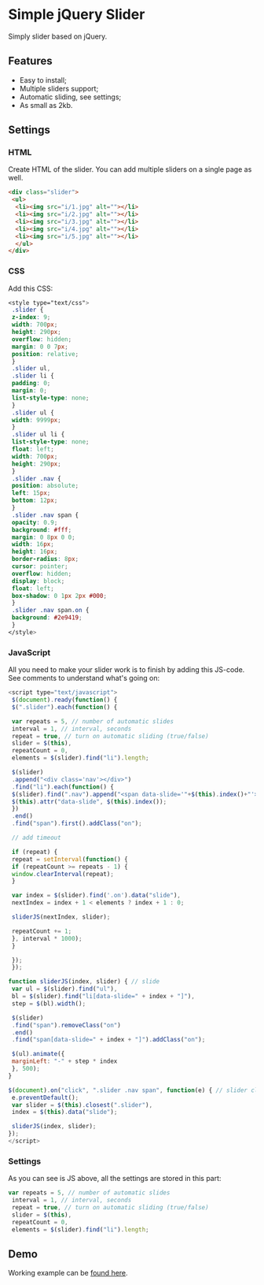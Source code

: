 # Simple jQuery Slider

Simply slider based on jQuery. 

## Features

* Easy to install;
* Multiple sliders support;
* Automatic sliding, see settings;
* As small as 2kb.

## Settings

### HTML

Сreate HTML of the slider. You can add multiple sliders on a single page as well.

```html
<div class="slider">
 <ul>
  <li><img src="i/1.jpg" alt=""></li>
  <li><img src="i/2.jpg" alt=""></li>
  <li><img src="i/3.jpg" alt=""></li>
  <li><img src="i/4.jpg" alt=""></li>
  <li><img src="i/5.jpg" alt=""></li>
  </ul>
</div>
```

### CSS

Add this CSS:

```css
<style type="text/css">
 .slider {
 z-index: 9;
 width: 700px;
 height: 290px;
 overflow: hidden;
 margin: 0 0 7px;
 position: relative;
 }
 .slider ul,
 .slider li {
 padding: 0;
 margin: 0;
 list-style-type: none;
 }
 .slider ul {
 width: 9999px; 
 }
 .slider ul li {
 list-style-type: none;
 float: left;
 width: 700px;
 height: 290px;
 }
 .slider .nav {
 position: absolute;
 left: 15px;
 bottom: 12px; 
 }
 .slider .nav span {
 opacity: 0.9;
 background: #fff;
 margin: 0 8px 0 0;
 width: 16px;
 height: 16px;
 border-radius: 8px;
 cursor: pointer;
 overflow: hidden;
 display: block;
 float: left;
 box-shadow: 0 1px 2px #000;
 }
 .slider .nav span.on {
 background: #2e9419;
 }
</style>
```

### JavaScript

All you need to make your slider work is to finish by adding this JS-code. See comments to understand what's going on:

```js
<script type="text/javascript">
 $(document).ready(function() {
 $(".slider").each(function() {

 var repeats = 5, // number of automatic slides
 interval = 1, // interval, seconds
 repeat = true, // turn on automatic sliding (true/false)
 slider = $(this),
 repeatCount = 0,
 elements = $(slider).find("li").length;

 $(slider)
 .append("<div class='nav'></div>")
 .find("li").each(function() {
 $(slider).find(".nav").append("<span data-slide='"+$(this).index()+"'></span>");
 $(this).attr("data-slide", $(this).index());
 })
 .end()
 .find("span").first().addClass("on");

 // add timeout

 if (repeat) {
 repeat = setInterval(function() {
 if (repeatCount >= repeats - 1) {
 window.clearInterval(repeat);
 }

 var index = $(slider).find('.on').data("slide"),
 nextIndex = index + 1 < elements ? index + 1 : 0;

 sliderJS(nextIndex, slider);

 repeatCount += 1;
 }, interval * 1000);
 }

 });
 });

function sliderJS(index, slider) { // slide
 var ul = $(slider).find("ul"),
 bl = $(slider).find("li[data-slide=" + index + "]"),
 step = $(bl).width();

 $(slider)
 .find("span").removeClass("on")
 .end()
 .find("span[data-slide=" + index + "]").addClass("on");

 $(ul).animate({
 marginLeft: "-" + step * index
 }, 500);
}

$(document).on("click", ".slider .nav span", function(e) { // slider click navigate
 e.preventDefault();
 var slider = $(this).closest(".slider"),
 index = $(this).data("slide");

 sliderJS(index, slider);
});
</script>
```

### Settings

As you can see is JS above, all the settings are stored in this part:

```js
var repeats = 5, // number of automatic slides
 interval = 1, // interval, seconds
 repeat = true, // turn on automatic sliding (true/false)
 slider = $(this),
 repeatCount = 0,
 elements = $(slider).find("li").length;
 ```
## Demo

Working example can be [found here](http://dedushka.org/demo/slider/auto.html).
